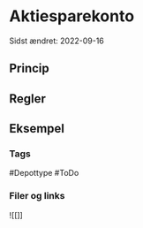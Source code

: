 # Aktiesparekonto
Sidst ændret: 2022-09-16

## Princip

## Regler

## Eksempel

### Tags
#Depottype #ToDo 

### Filer og links
![[]]